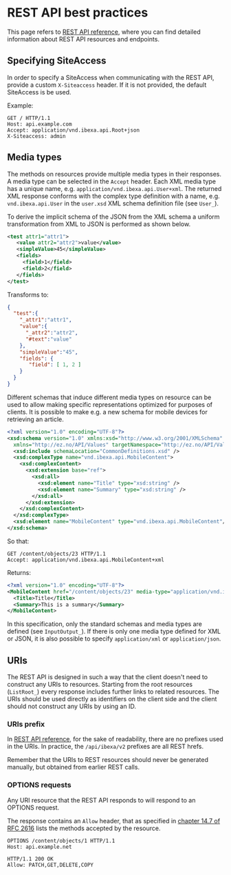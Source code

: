 # REST API best practices

This page refers to [REST API reference](rest_api_reference/rest_api_reference.html), where you can find detailed information about
REST API resources and endpoints.

## Specifying SiteAccess

In order to specify a SiteAccess when communicating with the REST API, provide a custom `X-Siteaccess` header.
If it is not provided, the default SiteAccess is be used.

Example:

```
GET / HTTP/1.1
Host: api.example.com
Accept: application/vnd.ibexa.api.Root+json
X-Siteaccess: admin
```

## Media types

The methods on resources provide multiple media types in their responses.
A media type can be selected in the `Accept` header.
Each XML media type has a unique name, e.g. `application/vnd.ibexa.api.User+xml`.
The returned XML response conforms with the complex type definition with a name, e.g. `vnd.ibexa.api.User` in the `user.xsd` XML schema definition file (see `User_`).

To derive the implicit schema of the JSON from the XML schema a uniform transformation from XML to JSON is performed as shown below.

```xml
<test attr1="attr1">
   <value attr2="attr2">value</value>
   <simpleValue>45</simpleValue>
   <fields>
     <field>1</field>
     <field>2</field>
   </fields>
</test>
```

Transforms to:

```json
{
  "test":{
    "_attr1":"attr1",
    "value":{
      "_attr2":"attr2",
      "#text":"value"
    },
    "simpleValue":"45",
    "fields": {
       "field": [ 1, 2 ]
    }
  }
}
```

Different schemas that induce different media types on resource can be used to allow making specific representations optimized for purposes of clients.
It is possible to make e.g. a new schema for mobile devices for retrieving an article.

```xml
<?xml version="1.0" encoding="UTF-8"?>
<xsd:schema version="1.0" xmlns:xsd="http://www.w3.org/2001/XMLSchema"
  xmlns="http://ez.no/API/Values" targetNamespace="http://ez.no/API/Values">
  <xsd:include schemaLocation="CommonDefinitions.xsd" />
  <xsd:complexType name="vnd.ibexa.api.MobileContent">
    <xsd:complexContent>
      <xsd:extension base="ref">
        <xsd:all>
          <xsd:element name="Title" type="xsd:string" />
          <xsd:element name="Summary" type="xsd:string" />
        </xsd:all>
      </xsd:extension>
    </xsd:complexContent>
  </xsd:complexType>
  <xsd:element name="MobileContent" type="vnd.ibexa.api.MobileContent"/>
</xsd:schema>
```

So that:

```
GET /content/objects/23 HTTP/1.1
Accept: application/vnd.ibexa.api.MobileContent+xml
```

Returns:

```xml
<?xml version="1.0" encoding="UTF-8"?>
<MobileContent href="/content/objects/23" media-type="application/vnd.ibexa.api.MobileContent+xml">
  <Title>Title</Title>
  <Summary>This is a summary</Summary>
</MobileContent>
```

In this specification, only the standard schemas and media types are defined (see `InputOutput_`).
If there is only one media type defined for XML or JSON, it is also possible to specify `application/xml` or `application/json`.

## URIs

The REST API is designed in such a way that the client doesn't need to construct any URIs to resources.
Starting from the root resources (`ListRoot_`) every response includes further links to related resources.
The URIs should be used directly as identifiers on the client side and the client should not construct any URIs by using an ID.

### URIs prefix

In [REST API reference](rest_api_reference/rest_api_reference.html), for the sake of readability, there are no prefixes used in the URIs.
In practice, the `/api/ibexa/v2` prefixes are all REST hrefs.

Remember that the URIs to REST resources should never be generated manually, but obtained from earlier REST calls.

### OPTIONS requests

Any URI resource that the REST API responds to will respond to an OPTIONS request.

The response contains an `Allow` header, that as specified in [chapter 14.7 of RFC 2616](https://www.w3.org/Protocols/rfc2616/rfc2616-sec14.html#sec14.7) lists the methods accepted by the resource.

```
OPTIONS /content/objects/1 HTTP/1.1
Host: api.example.net
```

```
HTTP/1.1 200 OK
Allow: PATCH,GET,DELETE,COPY
```

